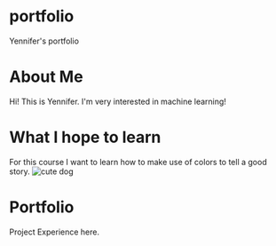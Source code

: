 # portfolio
Yennifer's portfolio

# About Me
Hi! This is Yennifer. I'm very interested in machine learning!

# What I hope to learn
For this course I want to learn how to make use of colors to tell a good story.
![cute dog](https://www.google.com/imgres?imgurl=https%3A%2F%2Fimagesvc.meredithcorp.io%2Fv3%2Fmm%2Fimage%3Fq%3D60%26c%3Dsc%26poi%3D%255B900%252C533%255D%26w%3D2000%26h%3D1333%26url%3Dhttps%253A%252F%252Fstatic.onecms.io%252Fwp-content%252Fuploads%252Fsites%252F47%252F2021%252F03%252F12%252Fpomeranian-white-puppy-921029690-2000.jpg&imgrefurl=https%3A%2F%2Fwww.dailypaws.com%2Fliving-with-pets%2Fpet-compatibility%2Fcutest-puppies&tbnid=WYh-mjNyMc4krM&vet=12ahUKEwiVg9_a84v7AhUcsHIEHaAID_cQMygIegUIARCuAg..i&docid=iF2K1Ri4gRmaKM&w=2000&h=1333&q=cute%20dog&ved=2ahUKEwiVg9_a84v7AhUcsHIEHaAID_cQMygIegUIARCuAg)

# Portfolio
Project Experience here.
